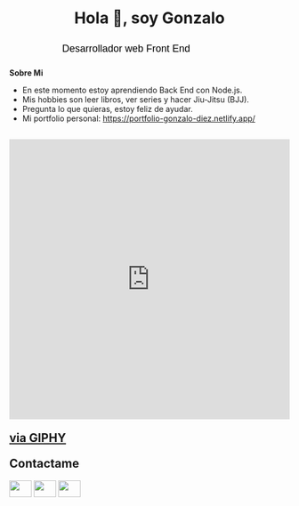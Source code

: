 <h1 align="center">Hola 👋, soy Gonzalo</h1>

<svg xmlns="http://www.w3.org/2000/svg" width="420" height="40" viewBox="0 0 420 40">
  <text x="50%" y="50%" dominant-baseline="middle" text-anchor="middle" font-family="Arial, sans-serif" font-size="18" fill="#000">
    <tspan dy="0" id="text">Desarrollador web Front End</tspan>
    <animate attributeName="opacity" values="0;1" dur="0.5s" begin="0.5s" repeatCount="1" fill="freeze" />
  </text>
</svg>

**Sobre Mi**
- En este momento estoy aprendiendo Back End con Node.js.
- Mis hobbies son leer libros, ver series y hacer Jiu-Jitsu (BJJ).
- Pregunta lo que quieras, estoy feliz de ayudar.
- Mi portfolio personal: https://portfolio-gonzalo-diez.netlify.app/

## <div style="width:100%;height:0;padding-bottom:100%;position:relative;"><iframe src="https://giphy.com/embed/WqXjQsd0MAhc2CvtkQ" width="100%" height="100%" style="position:absolute" frameBorder="0" class="giphy-embed" allowFullScreen></iframe></div><p><a href="https://giphy.com/stickers/FanshaweCollege-college-fanshawe-fanshawecollege-WqXjQsd0MAhc2CvtkQ">via GIPHY</a></p> Contactame
<p align="left">
  <a href="https://www.linkedin.com/in/gdiezbuchanan/" target="blank"><img align="center" src="https://www.vectorlogo.zone/logos/linkedin/linkedin-icon.svg" height="30" width="40" /></a>
  <a href="https://www.instagram.com/gonzalodiezbuch/" targer="blank"><img align="center" src="https://www.vectorlogo.zone/logos/instagram/instagram-icon.svg" height="30" width="40" /></a>
  <a href="mailto:gonzalodiez97@gmail.com"><img align="center" src="https://www.vectorlogo.zone/logos/gmail/gmail-icon.svg" height="30" width="40" /></a>
</p>

